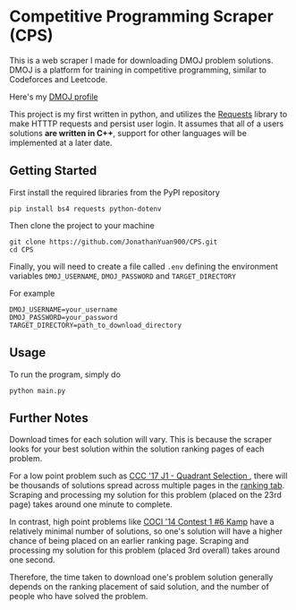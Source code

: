 # Competitive Programming Scraper (CPS)

This is a web scraper I made for downloading DMOJ problem solutions. DMOJ is a platform for training in competitive programming, similar to Codeforces and Leetcode.

Here's my [DMOJ profile](https://dmoj.ca/user/JY900)

This project is my first written in python, and utilizes the [Requests](https://pypi.org/project/requests/) library to make HTTTP requests and persist user login. It assumes that all of a users solutions **are written in C++**, support for other languages will be implemented at a later date.

## Getting Started

First install the required libraries from the PyPI repository

    pip install bs4 requests python-dotenv

Then clone the project to your machine

    git clone https://github.com/JonathanYuan900/CPS.git
    cd CPS

Finally, you will need to create a file called `.env` defining the environment variables `DMOJ_USERNAME`, `DMOJ_PASSWORD` and `TARGET_DIRECTORY`

For example

    DMOJ_USERNAME=your_username
    DMOJ_PASSWORD=your_password
    TARGET_DIRECTORY=path_to_download_directory

## Usage

To run the program, simply do

    python main.py

## Further Notes

Download times for each solution will vary. This is because the scraper looks for your best solution within the solution ranking pages of each problem.

For a low point problem such as [CCC '17 J1 - Quadrant Selection
](https://dmoj.ca/problem/ccc17j1), there will be thousands of solutions spread across multiple pages in the [ranking tab](https://dmoj.ca/problem/ccc17j1/rank/). Scraping and processing my solution for this problem (placed on the 23rd page) takes around one minute to complete.

In contrast, high point problems like [COCI '14 Contest 1 #6 Kamp](https://dmoj.ca/problem/coci14c1p6) have a relatively minimal number of solutions, so one's solution will have a higher chance of being placed on an earlier ranking page. Scraping and processing my solution for this problem (placed 3rd overall) takes around one second.

Therefore, the time taken to download one's problem solution generally depends on the ranking placement of said solution, and the number of people who have solved the problem.
